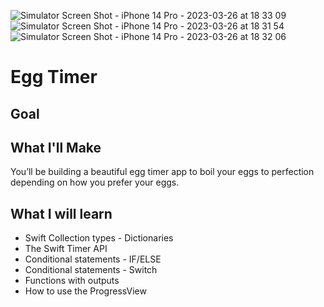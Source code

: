 ![Simulator Screen Shot - iPhone 14 Pro - 2023-03-26 at 18 33 09](https://user-images.githubusercontent.com/88939788/227777495-cf23008c-4ed6-4e0d-845c-cc0510282fb7.png)
![Simulator Screen Shot - iPhone 14 Pro - 2023-03-26 at 18 31 54](https://user-images.githubusercontent.com/88939788/227777454-bb6baf60-b0af-4647-8d4d-c7f00d086ffe.png)
![Simulator Screen Shot - iPhone 14 Pro - 2023-03-26 at 18 32 06](https://user-images.githubusercontent.com/88939788/227777464-5ce04bef-a470-4d6d-9d8a-963df98c9a41.png)


# Egg Timer

## Goal

## What I'll Make

You’ll be building a beautiful egg timer app to boil your eggs to perfection depending on how you prefer your eggs. 

## What I will learn

* Swift Collection types - Dictionaries
* The Swift Timer API
* Conditional statements - IF/ELSE
* Conditional statements - Switch
* Functions with outputs
* How to use the ProgressView

